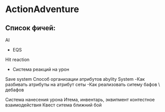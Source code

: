 # ActionAdventure

## Список фичей:
AI
  - EQS
    
Hit reaction
  - Система реакций на урон

Save system
Способ организации атрибутов abylity System
  -Как разбивать атрибуты на атрибут сеты
  -Как реализовать ситему бафов \ дебафов

Система нанесения урона 
Итема, инвентарь, эквипмент
контестное взаимодействия
Квест ситема
ближний бой
